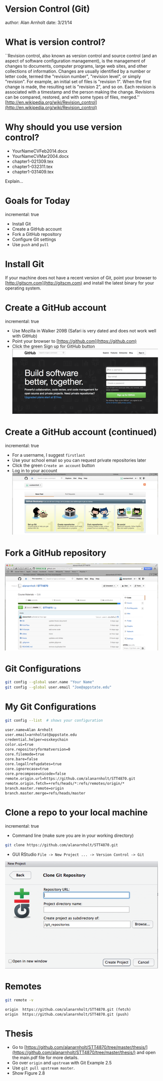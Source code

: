 Version Control (Git)
========================================================
author: Alan Arnholt
date: 3/21/14

What is version control?
========================================================
``Revision control, also known as version control and source control (and an aspect of software configuration management), is the management of changes to documents, computer programs, large web sites, and other collections of information. Changes are usually identified by a number or letter code, termed the "revision number", "revision level", or simply "revision". For example, an initial set of files is "revision 1". When the first change is made, the resulting set is "revision 2", and so on. Each revision is associated with a timestamp and the person making the change. Revisions can be compared, restored, and with some types of files, merged.''  
[http://en.wikipedia.org/wiki/Revision_control](http://en.wikipedia.org/wiki/Revision_control)

Why should you use version control?
======================================================

* YourNameCVFeb2014.docx
* YourNameCVMar2004.docx
* chapter1-021309.tex
* chapter1-032311.tex
* chapter1-031409.tex
 

Explain...


Goals for Today
========================================================
incremental: true  
* Install Git
* Create a GitHub account
* Fork a GitHub repository
* Configure Git settings
* Use `push` and `pull`


Install Git
========================================================
If your machine does not have a recent version of Git,
point your browser to [http://gitscm.com](http://gitscm.com) and install the latest binary for your operating system.


Create a GitHub account
========================================================
incremental: true

* Use Mozilla in Walker 209B (Safari is very dated and does not work well with GitHub)
* Point your browser to [https://github.com](https://github.com)
* Click the green Sign up for GitHub button
![SignUp](./images/CreateGitHub.png)


Create a GitHub account (continued)
========================================================
incremental: true

* For a username, I suggest `firstlast`
* Use your school email so you can request private repositories later
* Click the green `Create an account` button
* Log in to your account
![FirstLogIn](./images/FirstLogIn.png)


Fork a GitHub repository
=================================================

![ThisRepo](./images/ThisRepo.png)


Git Configurations
========================================================


```bash
git config --global user.name "Your Name"
git config --global user.email "Joe@appstate.edu"
```



My Git Configurations
========================================================


```bash
git config --list  # shows your configuration
```

```
user.name=Alan Arnholt
user.email=arnholtat@appstate.edu
credential.helper=osxkeychain
color.ui=true
core.repositoryformatversion=0
core.filemode=true
core.bare=false
core.logallrefupdates=true
core.ignorecase=true
core.precomposeunicode=false
remote.origin.url=https://github.com/alanarnholt/STT4870.git
remote.origin.fetch=+refs/heads/*:refs/remotes/origin/*
branch.master.remote=origin
branch.master.merge=refs/heads/master
```


Clone a repo to your local machine
=======================================================
incremental: true

* Command line (make sure you are in your working directory)

```bash
git clone https://github.com/alanarnholt/STT4870.git
```

* GUI RStudio  `File -> New Project ... -> Version Control -> Git`

![VersionControl](./images/ProjectVersionControl.png)


Remotes
=======================================================

```bash
git remote -v
```

```
origin	https://github.com/alanarnholt/STT4870.git (fetch)
origin	https://github.com/alanarnholt/STT4870.git (push)
```


Thesis
=======================================================
* Go to [https://github.com/alanarnholt/STT4870/tree/master/thesis/](https://github.com/alanarnholt/STT4870/tree/master/thesis/) and open the main.pdf file for more details.
* Go over `origin` and `upstream` with Git Example 2.5
* Use `git pull upstream master`.
* Show Figure 2.8

